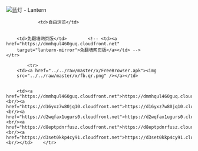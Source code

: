 

<img src="../../raw/master/x/8e0a2b81.c82003be.LanternYellow2.png" alt="蓝灯 - Lantern"/>
<table>
    <tr>
                
                <td>自由浏览</td>
        
        
        <td>免翻墙网页版</td>        <!-- <td><a href="https://dmmhqul460guq.cloudfront.net"
        target="lantern-mirror">免翻墙网页版</a></td> -->
    </tr>
    
            <tr>
        <td><a href="../../raw/master/x/FreeBrowser.apk"><img
        src="../../raw/master/x/fb.qr.png" /></a></td>

        
        <td><a href="https://dmmhqul460guq.cloudfront.net">https://dmmhqul460guq.cloudfront.net</a><br/><a href="https://d16yxz7w80jq10.cloudfront.net">https://d16yxz7w80jq10.cloudfront.net</a><br/><a href="https://d2wqfax1ugurs0.cloudfront.net">https://d2wqfax1ugurs0.cloudfront.net</a><br/><a href="https://d8eptpdnrfusz.cloudfront.net">https://d8eptpdnrfusz.cloudfront.net</a><br/><a href="https://d3set0kkp4cy91.cloudfront.net">https://d3set0kkp4cy91.cloudfront.net</a><br/></td>    </tr>
</table>
